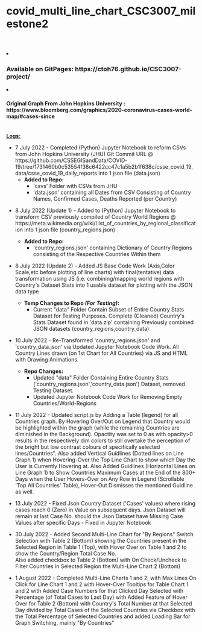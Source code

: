 # covid_multi_line_chart_CSC3007_milestone2

<br>
<br>
<li>
<h3> Available on GitPages: https://ctoh76.github.io/CSC3007-project/</h3>
</li>
<li>
<h4> Original Graph From John Hopkins University : https://www.bloomberg.com/graphics/2020-coronavirus-cases-world-map/#cases-since</h4>
</li>
<br>
<u><b>
Logs:
</u></b>
<ul>
<li>
7 July 2022 - Completed (Python) Jupyter Notebook to reform CSVs from John Hopkins University (JHU) Git Commit URL @ https://github.com/CSSEGISandData/COVID-19/tree/1731460b0c53554f38c6422cc47c1a5b2b1f638c/csse_covid_19_data/csse_covid_19_daily_reports into 1 json file (data.json)
<ul>
<li>
<b>
Added to Repo:
</b>
<ul>
<li>
'csvs' Folder with CSVs from JHU
</li>
<li>
'data.json' containing all Dates from CSV Consisting of Country Names, Confirmed Cases, Deaths Reported (per Country)
</li>
</ul>
</ul>
</ul>
<ul>
<li>
8 July 2022 (Update 1) - Added to (Python) Jupyter Notebook to transform CSV previously compiled of Country World Regions @ https://meta.wikimedia.org/wiki/List_of_countries_by_regional_classification into 1 json file (country_regions.json)
</li>
<ul>
<li>
<b>
Added to Repo:
</b>
<ul>
<li>
'country_regions.json' containing Dictionary of Country Regions consisting of the Respective Countries Within them
</li>
</ul>
</li>
</ul>
</ul>

<ul>
<li>
8 July 2022 (Update 2) - Added JS Base Code Work (Axis,Color Scale,etc before plotting of line charts) with final(tentative) data transformation using JS (i.e. combining/mapping world regions with Country's Dataset Stats into 1 usable dataset for plotting with the JSON data type
</li>
<ul>
<li>
<b>
Temp Changes to Repo <i>(For Testing)</i>:
</b>
<ul>
<li>
Current "data" Folder Contain Subset of Entire Country Stats Dataset for Testing Purposes. Complete (Cleaned) Country's Stats Dataset found in 'data.zip' containing Previously combined JSON datasets (country_regions,country_data)
</li>
</ul>
</li>
</ul>
</ul>


<ul>
<li>
10 July 2022 - Re-Transformed 'country_regions.json' and 'country_data.json' via Updated Jupyter Notebook Code Work. All Country Lines drawn (on 1st Chart for All Countries) via JS and HTML with Drawing Animations.
</li>
<ul>
<li>
<b>
Repo Changes:
</b>
<ul>
<li>
Updated "data" Folder Containing Entire Country Stats ('country_regions.json','country_data.json') Dataset, removed Testing Dataset.
</li>
<li>
Updated Jupyter Notebook Code Work for Removing Empty Countries/World-Regions
</li>
</ul>
</li>
</ul>
</ul>


<ul>
<li>
11 July 2022 - Updated script.js by Adding a Table (legend) for all Countries graph. By Hovering Over/Out on Legend that Country would be highlighted within the graph (while the remaining Countries are diminished in the Background). Opactity was set to 0
as with opacity>0 results in the respectively dim colors to still overtake the perception of the bright but low contrast colours of specifically selected lines/Countries". Also added Vertical Guidlines (Dotted lines on Line Graph 1) when Hovering-Over the Top
Line Chart to show which Day the User is Currently Hovering at. Also Added Guidlines (Horizontal Lines on Line Graph 1) to Show Countries Maximum Cases at the End of the 800+ Days when the User Hovers-Over on Any Row in Legend (Scrollable 'Top All Countries' Table),
Hover-Out Dismisses the mentioned Guidline as well.
</li>
</ul>


<ul>
<li>
13 July 2022 - Fixed Json Country Dataset ('Cases' values) where rising cases reach 0 (Zero) in Value on subsequent days. Json Dataset will remain at last Case No. should the Json Dataset have Missing Case Values after specific Days - Fixed in Jupyter Notebook
</li>
</ul>

<ul>
<li>
30 July 2022 - Added Second Multi-Line Chart for "By Regions" Switch Selection with Table 2 (Bottom) showing the Countries present in the Selected Region in Table 1 (Top), with Hover Over on Table 1 and 2 to show the Country/Region Total Case No.<br>
Also added checkbox to Table 2 (Bottom) with On Check/Uncheck to Filter Countries in Selected Region the Multi-Line Chart 2 (Bottom)
</li>
</ul>

<ul>
<li>
1 August 2022 - Completed Multi-Line Charts 1 and 2, with Max Lines On Click for Line Chart 1 and 2 with Hover-Over Tooltips for Table Chart 1 and 2 with Added Case Numbers for that Clicked Day Selected with Percentage (of Total Cases to Last Day) with Added Feature of Hover Over for Table 2 (Bottom) with Country's Total Number at that Selected Day divided by Total Cases of the Selected Countries via Checkbox with the Total Percentage of Selected Countries and added Loading Bar for Graph Switching, mainly "By Countries"
</li>
</ul>
</ul>
</ul>
<br>
<br>
<br>
<br>

